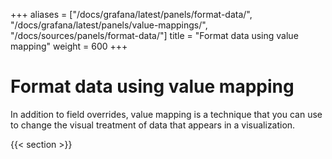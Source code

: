+++
aliases = ["/docs/grafana/latest/panels/format-data/", "/docs/grafana/latest/panels/value-mappings/", "/docs/sources/panels/format-data/"]
title = "Format data using value mapping"
weight = 600
+++

# Format data using value mapping

In addition to field overrides, value mapping is a technique that you can use to change the visual treatment of data that appears in a visualization.

{{< section >}}
